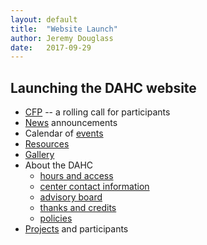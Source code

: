 ```yaml
---
layout: default
title:  "Website Launch"
author: Jeremy Douglass
date:   2017-09-29
---
```


## Launching the DAHC website

-  [CFP](/cfp) -- a rolling call for participants
-  [News](/news) announcements
-  Calendar of [events](/events) 
-  [Resources](/resources)   
-  [Gallery](/gallery)
-  About the DAHC
   -  [hours and access](/about#hours)
   -  [center contact information](/about#contact)
   -  [advisory board](/about#advisory-board)
   -  [thanks and credits](/about#credits)
   -  [policies](/policies)
-  [Projects](/projects) and participants
